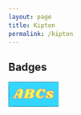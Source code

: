 ```yaml
---
layout: page
title: Kipton
permalink: /kipton
---
```


## Badges

![ABC badge](/images/badges/badges-abc.png)
